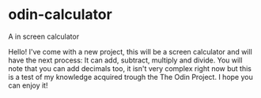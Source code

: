 # odin-calculator
A in screen calculator

Hello! I've come with a new project, this will be a screen calculator and will have the next process: It can add, subtract, multiply and divide.
You will note that you can add decimals too, it isn't very complex right now but this is a test of my knowledge acquired trough the The Odin Project. I hope you can enjoy it!